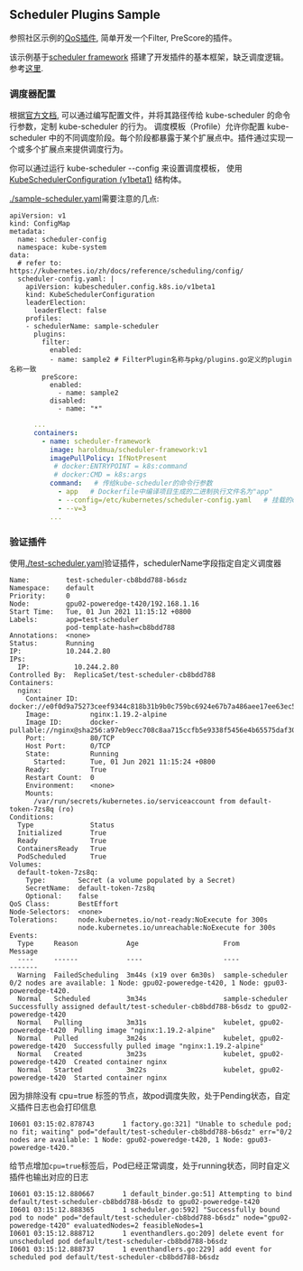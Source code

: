 ## Scheduler Plugins Sample

参照社区示例的[QoS插件](https://github.com/kubernetes-sigs/scheduler-plugins/blob/master/pkg/qos/queue_sort.go), 简单开发一个Filter, PreScore的插件。

该示例基于[scheduler framework](https://kubernetes.io/zh/docs/concepts/scheduling-eviction/scheduling-framework/) 搭建了开发插件的基本框架，缺乏调度逻辑。参考[这里](https://mp.weixin.qq.com/s/NGWSv0iF2_cwKJt7AdLXxQ).

### 调度器配置

根据[官方文档](https://kubernetes.io/zh/docs/reference/scheduling/config/), 可以通过编写配置文件，并将其路径传给 kube-scheduler 的命令行参数，定制 kube-scheduler 的行为。
调度模板（Profile）允许你配置 kube-scheduler 中的不同调度阶段。每个阶段都暴露于某个扩展点中。插件通过实现一个或多个扩展点来提供调度行为。

你可以通过运行 kube-scheduler --config <filename> 来设置调度模板， 使用 [KubeSchedulerConfiguration (v1beta1)](https://kubernetes.io/docs/reference/config-api/kube-scheduler-config.v1beta1/#kubescheduler-config-k8s-io-v1beta1-KubeSchedulerConfiguration) 结构体。


[./sample-scheduler.yaml](./sample-scheduler.yaml)需要注意的几点:

```
apiVersion: v1
kind: ConfigMap
metadata:
  name: scheduler-config
  namespace: kube-system
data:
  # refer to: https://kubernetes.io/zh/docs/reference/scheduling/config/
  scheduler-config.yaml: |
    apiVersion: kubescheduler.config.k8s.io/v1beta1
    kind: KubeSchedulerConfiguration
    leaderElection:
      leaderElect: false
    profiles:
    - schedulerName: sample-scheduler
      plugins:
        filter:
          enabled:
          - name: sample2 # FilterPlugin名称与pkg/plugins.go定义的plugin名称一致
        preScore:
          enabled:
            - name: sample2
          disabled:
            - name: "*"
```

```sample-scheduler.yaml
      ...
      containers:
        - name: scheduler-framework
          image: haroldmua/scheduler-framework:v1
          imagePullPolicy: IfNotPresent
           # docker:ENTRYPOINT = k8s:command
           # docker:CMD = k8s:args
          command:   # 传给kube-scheduler的命令行参数
            - app   # Dockerfile中编译项目生成的二进制执行文件名为"app"
            - --config=/etc/kubernetes/scheduler-config.yaml   # 挂载的configmap配置文件参数   
            - --v=3
          ...
```

### 验证插件

使用[./test-scheduler.yaml](./test-scheduler.yaml)验证插件，schedulerName字段指定自定义调度器

```
Name:         test-scheduler-cb8bdd788-b6sdz
Namespace:    default
Priority:     0
Node:         gpu02-poweredge-t420/192.168.1.16
Start Time:   Tue, 01 Jun 2021 11:15:12 +0800
Labels:       app=test-scheduler
              pod-template-hash=cb8bdd788
Annotations:  <none>
Status:       Running
IP:           10.244.2.80
IPs:
  IP:           10.244.2.80
Controlled By:  ReplicaSet/test-scheduler-cb8bdd788
Containers:
  nginx:
    Container ID:   docker://e0f0d9a75273ceef9344c818b31b9b0c759bc6924e67b7a486aee17ee63ec57c
    Image:          nginx:1.19.2-alpine
    Image ID:       docker-pullable://nginx@sha256:a97eb9ecc708c8aa715ccfb5e9338f5456e4b65575daf304f108301f3b497314
    Port:           80/TCP
    Host Port:      0/TCP
    State:          Running
      Started:      Tue, 01 Jun 2021 11:15:24 +0800
    Ready:          True
    Restart Count:  0
    Environment:    <none>
    Mounts:
      /var/run/secrets/kubernetes.io/serviceaccount from default-token-7zs8q (ro)
Conditions:
  Type              Status
  Initialized       True 
  Ready             True 
  ContainersReady   True 
  PodScheduled      True 
Volumes:
  default-token-7zs8q:
    Type:        Secret (a volume populated by a Secret)
    SecretName:  default-token-7zs8q
    Optional:    false
QoS Class:       BestEffort
Node-Selectors:  <none>
Tolerations:     node.kubernetes.io/not-ready:NoExecute for 300s
                 node.kubernetes.io/unreachable:NoExecute for 300s
Events:
  Type     Reason            Age                     From                           Message
  ----     ------            ----                    ----                           -------
  Warning  FailedScheduling  3m44s (x19 over 6m30s)  sample-scheduler               0/2 nodes are available: 1 Node: gpu02-poweredge-t420, 1 Node: gpu03-poweredge-t420.
  Normal   Scheduled         3m34s                   sample-scheduler               Successfully assigned default/test-scheduler-cb8bdd788-b6sdz to gpu02-poweredge-t420
  Normal   Pulling           3m31s                   kubelet, gpu02-poweredge-t420  Pulling image "nginx:1.19.2-alpine"
  Normal   Pulled            3m24s                   kubelet, gpu02-poweredge-t420  Successfully pulled image "nginx:1.19.2-alpine"
  Normal   Created           3m23s                   kubelet, gpu02-poweredge-t420  Created container nginx
  Normal   Started           3m22s                   kubelet, gpu02-poweredge-t420  Started container nginx
```

因为排除没有 cpu=true 标签的节点，故pod调度失败，处于Pending状态，自定义插件日志也会打印信息

```
I0601 03:15:02.878743       1 factory.go:321] "Unable to schedule pod; no fit; waiting" pod="default/test-scheduler-cb8bdd788-b6sdz" err="0/2 nodes are available: 1 Node: gpu02-poweredge-t420, 1 Node: gpu03-poweredge-t420."
```

给节点增加`cpu=true`标签后，Pod已经正常调度，处于running状态，同时自定义插件也输出对应的日志

```
I0601 03:15:12.880667       1 default_binder.go:51] Attempting to bind default/test-scheduler-cb8bdd788-b6sdz to gpu02-poweredge-t420
I0601 03:15:12.888365       1 scheduler.go:592] "Successfully bound pod to node" pod="default/test-scheduler-cb8bdd788-b6sdz" node="gpu02-poweredge-t420" evaluatedNodes=2 feasibleNodes=1
I0601 03:15:12.888712       1 eventhandlers.go:209] delete event for unscheduled pod default/test-scheduler-cb8bdd788-b6sdz
I0601 03:15:12.888737       1 eventhandlers.go:229] add event for scheduled pod default/test-scheduler-cb8bdd788-b6sdz
```